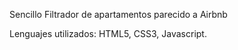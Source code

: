 Sencillo Filtrador de apartamentos parecido a Airbnb

Lenguajes utilizados: HTML5, CSS3, Javascript.
